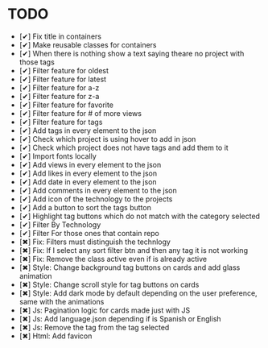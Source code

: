 # TODO

- [✔] Fix title in containers
- [✔] Make reusable classes for containers
- [✔] When there is nothing show a text saying theare no project with those tags
- [✔] Filter feature for oldest
- [✔] Filter feature for latest
- [✔] Filter feature for a-z
- [✔] Filter feature for z-a
- [✔] Filter feature for favorite
- [✔] Filter feature for # of more views
- [✔] Filter feature for tags
- [✔] Add tags in every element to the json
- [✔] Check which project is using hover to add in json
- [✔] Check which project does not have tags and add them to it
- [✔] Import fonts locally
- [✔] Add views in every element to the json
- [✔] Add likes in every element to the json
- [✔] Add date in every element to the json
- [✔] Add comments in every element to the json
- [✔] Add icon of the technology to the projects
- [✔] Add a button to sort the tags button
- [✔] Highlight tag buttons which do not match with the category selected
- [✔] Filter By Technology
- [✔] Filter For those ones that contain repo
- [✖] Fix: Filters must distinguish the technlogy
- [✖] Fix: If I select any sort filter btn and then any tag it is not working
- [✖] Fix: Remove the class active even if is already active
- [✖] Style: Change background tag buttons on cards and add glass animation
- [✖] Style: Change scroll style for tag buttons on cards
- [✖] Style: Add dark mode by default depending on the user preference, same with the animations
- [✖] Js: Pagination logic for cards made just with JS
- [✖] Js: Add language.json depending if is Spanish or English
- [✖] Js: Remove the tag from the tag selected
- [✖] Html: Add favicon